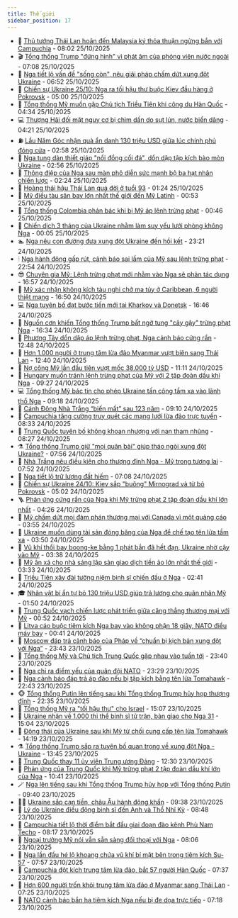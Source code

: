 ```yaml
---
title: Thế giới
sidebar_position: 17
---
```


<!-- dantri-the-gioi:START -->
- 🌋 [Thủ tướng Thái Lan hoãn đến Malaysia ký thỏa thuận ngừng bắn với Campuchia](https://dantri.com.vn/the-gioi/thu-tuong-thai-lan-hoan-den-malaysia-ky-thoa-thuan-ngung-ban-voi-campuchia-20251025145311361.htm) - 08:02 25/10/2025
- 🎬 [Tổng thống Trump &quot;đứng hình&quot; vì phát âm của phóng viên nước ngoài](https://dantri.com.vn/the-gioi/tong-thong-trump-dung-hinh-vi-phat-am-cua-phong-vien-nuoc-ngoai-20251025140419312.htm) - 07:08 25/10/2025
- 🧰 [Nga tiết lộ vấn đề &quot;sống còn&quot;, nêu giải pháp chấm dứt xung đột Ukraine](https://dantri.com.vn/the-gioi/nga-tiet-lo-van-de-song-con-neu-giai-phap-cham-dut-xung-dot-ukraine-20251025134210298.htm) - 06:52 25/10/2025
- 🌋 [Chiến sự Ukraine 25/10: Nga ra tối hậu thư buộc Kiev đầu hàng ở Pokrovsk](https://dantri.com.vn/the-gioi/chien-su-ukraine-2510-nga-ra-toi-hau-thu-buoc-kiev-dau-hang-o-pokrovsk-20251025115057785.htm) - 05:00 25/10/2025
- 🗽 [Tổng thống Mỹ muốn gặp Chủ tịch Triều Tiên khi công du Hàn Quốc](https://dantri.com.vn/the-gioi/tong-thong-my-muon-gap-chu-tich-trieu-tien-khi-cong-du-han-quoc-20251025113126978.htm) - 04:34 25/10/2025
- 💻 [Thượng Hải đối mặt nguy cơ bị chìm dần do sụt lún, nước biển dâng](https://dantri.com.vn/the-gioi/thuong-hai-doi-mat-nguy-co-bi-chim-dan-do-sut-lun-nuoc-bien-dang-20251025111645424.htm) - 04:21 25/10/2025
- ⛽️ [Lầu Năm Góc nhận quà ẩn danh 130 triệu USD giữa lúc chính phủ đóng cửa](https://dantri.com.vn/the-gioi/lau-nam-goc-nhan-qua-an-danh-130-trieu-usd-giua-luc-chinh-phu-dong-cua-20251025094905848.htm) - 02:58 25/10/2025
- 🤩 [Nga tung dàn thiết giáp &quot;nồi đồng cối đá&quot;, dồn dập tập kích bào mòn Ukraine](https://dantri.com.vn/the-gioi/nga-tung-dan-thiet-giap-noi-dong-coi-da-don-dap-tap-kich-bao-mon-ukraine-20251025093445483.htm) - 02:56 25/10/2025
- 🧐 [Thông điệp của Nga sau màn phô diễn sức mạnh bộ ba hạt nhân chiến lược](https://dantri.com.vn/the-gioi/thong-diep-cua-nga-sau-man-pho-dien-suc-manh-bo-ba-hat-nhan-chien-luoc-20251025083623611.htm) - 02:24 25/10/2025
- 🎊 [Hoàng thái hậu Thái Lan qua đời ở tuổi 93](https://dantri.com.vn/the-gioi/hoang-thai-hau-thai-lan-qua-doi-o-tuoi-93-20251025075158722.htm) - 01:24 25/10/2025
- 📝 [Mỹ điều tàu sân bay lớn nhất thế giới đến Mỹ Latinh](https://dantri.com.vn/the-gioi/my-dieu-tau-san-bay-lon-nhat-the-gioi-den-my-latinh-20251025073131553.htm) - 00:53 25/10/2025
- 🤡 [Tổng thống Colombia phản bác khi bị Mỹ áp lệnh trừng phạt](https://dantri.com.vn/the-gioi/tong-thong-colombia-phan-bac-khi-bi-my-ap-lenh-trung-phat-20251025073452030.htm) - 00:46 25/10/2025
- 🥷 [Chiến dịch 3 tháng của Ukraine nhằm làm suy yếu lưới phòng không Nga](https://dantri.com.vn/the-gioi/chien-dich-3-thang-cua-ukraine-nham-lam-suy-yeu-luoi-phong-khong-nga-20251025065112161.htm) - 00:05 25/10/2025
- 🏊 [Nga nêu con đường đưa xung đột Ukraine đến hồi kết](https://dantri.com.vn/the-gioi/nga-neu-con-duong-dua-xung-dot-ukraine-den-hoi-ket-20251025061348324.htm) - 23:21 24/10/2025
- 🕯 [Nga hành động gấp rút, cảnh báo sai lầm của Mỹ sau lệnh trừng phạt](https://dantri.com.vn/the-gioi/nga-hanh-dong-gap-rut-canh-bao-sai-lam-cua-my-sau-lenh-trung-phat-20251025053803566.htm) - 22:54 24/10/2025
- 😎 [Chuyên gia Mỹ: Lệnh trừng phạt mới nhằm vào Nga sẽ phản tác dụng](https://dantri.com.vn/the-gioi/chuyen-gia-my-lenh-trung-phat-moi-nham-vao-nga-se-phan-tac-dung-20251024221256248.htm) - 16:57 24/10/2025
- 🌈 [Mỹ xác nhận không kích tàu nghi chở ma túy ở Caribbean, 6 người thiệt mạng](https://dantri.com.vn/the-gioi/my-xac-nhan-khong-kich-tau-nghi-cho-ma-tuy-o-caribbean-6-nguoi-thiet-mang-20251024223850459.htm) - 16:50 24/10/2025
- 💻 [Nga tuyên bố đạt bước tiến mới tại Kharkov và Donetsk](https://dantri.com.vn/the-gioi/nga-tuyen-bo-dat-buoc-tien-moi-tai-kharkov-va-donetsk-20251024220926341.htm) - 16:46 24/10/2025
- 🤖 [Nguồn cơn khiến Tổng thống Trump bất ngờ tung &quot;cây gậy&quot; trừng phạt Nga](https://dantri.com.vn/the-gioi/nguon-con-khien-tong-thong-trump-bat-ngo-tung-cay-gay-trung-phat-nga-20251024213713529.htm) - 16:34 24/10/2025
- 🦏 [Phương Tây dồn dập áp lệnh trừng phạt, Nga cảnh báo cứng rắn](https://dantri.com.vn/the-gioi/phuong-tay-don-dap-ap-lenh-trung-phat-nga-canh-bao-cung-ran-20251024190544593.htm) - 12:48 24/10/2025
- 🌁 [Hơn 1.000 người ở trung tâm lừa đảo Myanmar vượt biên sang Thái Lan](https://dantri.com.vn/the-gioi/hon-1000-nguoi-o-trung-tam-lua-dao-myanmar-vuot-bien-sang-thai-lan-20251024182348704.htm) - 12:40 24/10/2025
- 🐘 [Nợ công Mỹ lần đầu tiên vượt mốc 38.000 tỷ USD](https://dantri.com.vn/the-gioi/no-cong-my-lan-dau-tien-vuot-moc-38000-ty-usd-20251024170850155.htm) - 11:11 24/10/2025
- 🥷 [Hungary muốn tránh lệnh trừng phạt của Mỹ với 2 tập đoàn dầu khí Nga](https://dantri.com.vn/the-gioi/hungary-muon-tranh-lenh-trung-phat-cua-my-voi-2-tap-doan-dau-khi-nga-20251024154814168.htm) - 09:27 24/10/2025
- 💻 [Tổng thống Mỹ bác tin cho phép Ukraine tấn công tầm xa vào lãnh thổ Nga](https://dantri.com.vn/the-gioi/tong-thong-my-bac-tin-cho-phep-ukraine-tan-cong-tam-xa-vao-lanh-tho-nga-20251024155817161.htm) - 09:18 24/10/2025
- 🎡 [Cánh Đông Nhà Trắng “biến mất” sau 123 năm](https://dantri.com.vn/the-gioi/canh-dong-nha-trang-bien-mat-sau-123-nam-20251024155146490.htm) - 09:10 24/10/2025
- 🧰 [Campuchia tăng cường truy quét các mạng lưới lừa đảo trực tuyến](https://dantri.com.vn/the-gioi/campuchia-tang-cuong-truy-quet-cac-mang-luoi-lua-dao-truc-tuyen-20251024145228715.htm) - 08:33 24/10/2025
- 🥸 [Trung Quốc tuyên bố không khoan nhượng với nạn tham nhũng](https://dantri.com.vn/the-gioi/trung-quoc-tuyen-bo-khong-khoan-nhuong-voi-nan-tham-nhung-20251024141850887.htm) - 08:27 24/10/2025
- ⚗️ [Tổng thống Trump giữ &quot;mọi quân bài&quot; giúp tháo ngòi xung đột Ukraine?](https://dantri.com.vn/the-gioi/tong-thong-trump-giu-moi-quan-bai-giup-thao-ngoi-xung-dot-ukraine-20251024142024998.htm) - 07:56 24/10/2025
- 🌮 [Nhà Trắng nêu điều kiện cho thượng đỉnh Nga - Mỹ trong tương lai](https://dantri.com.vn/the-gioi/nha-trang-neu-dieu-kien-cho-thuong-dinh-nga-my-trong-tuong-lai-20251024144405013.htm) - 07:52 24/10/2025
- 🎃 [Nga tiết lộ trữ lượng đất hiếm](https://dantri.com.vn/the-gioi/nga-tiet-lo-tru-luong-dat-hiem-20251024135447122.htm) - 07:08 24/10/2025
- 💫 [Chiến sự Ukraine 24/10: Kiev sắp &quot;buông&quot; Mirnograd và từ bỏ Pokrovsk](https://dantri.com.vn/the-gioi/chien-su-ukraine-2410-kiev-sap-buong-mirnograd-va-tu-bo-pokrovsk-20251024114047045.htm) - 05:02 24/10/2025
- 🪜 [Phản ứng cứng rắn của Nga khi Mỹ trừng phạt 2 tập đoàn dầu khí lớn nhất](https://dantri.com.vn/the-gioi/phan-ung-cung-ran-cua-nga-khi-my-trung-phat-2-tap-doan-dau-khi-lon-nhat-20251024110301244.htm) - 04:26 24/10/2025
- 🌋 [Mỹ chấm dứt mọi đàm phán thương mại với Canada vì một quảng cáo](https://dantri.com.vn/the-gioi/my-cham-dut-moi-dam-phan-thuong-mai-voi-canada-vi-mot-quang-cao-20251024104903948.htm) - 03:55 24/10/2025
- 🦏 [Ukraine muốn dùng tài sản đóng băng của Nga để chế tạo tên lửa tầm xa](https://dantri.com.vn/the-gioi/ukraine-muon-dung-tai-san-dong-bang-cua-nga-de-che-tao-ten-lua-tam-xa-20251024101133207.htm) - 03:50 24/10/2025
- 👀 [Vũ khí thổi bay boong-ke bằng 1 phát bắn đã hết đạn, Ukraine nhờ cậy vào Mỹ](https://dantri.com.vn/the-gioi/vu-khi-thoi-bay-boong-ke-bang-1-phat-ban-da-het-dan-ukraine-nho-cay-vao-my-20251022090400451.htm) - 03:38 24/10/2025
- 🧰 [Mỹ ân xá cho nhà sáng lập sàn giao dịch tiền ảo lớn nhất thế giới](https://dantri.com.vn/the-gioi/my-an-xa-cho-nha-sang-lap-san-giao-dich-tien-ao-lon-nhat-the-gioi-20251024102234355.htm) - 03:33 24/10/2025
- 🚀 [Triều Tiên xây đài tưởng niệm binh sĩ chiến đấu ở Nga](https://dantri.com.vn/the-gioi/trieu-tien-xay-dai-tuong-niem-binh-si-chien-dau-o-nga-20251024081429796.htm) - 02:41 24/10/2025
- 🎓 [Nhân vật bí ẩn tự bỏ 130 triệu USD giúp trả lương cho quân nhân Mỹ](https://dantri.com.vn/the-gioi/nhan-vat-bi-an-tu-bo-130-trieu-usd-giup-tra-luong-cho-quan-nhan-my-20251024083915379.htm) - 01:50 24/10/2025
- 🥸 [Trung Quốc vạch chiến lược phát triển giữa căng thẳng thương mại với Mỹ](https://dantri.com.vn/the-gioi/trung-quoc-vach-chien-luoc-phat-trien-giua-cang-thang-thuong-mai-voi-my-20251024070605829.htm) - 00:52 24/10/2025
- 🦅 [Litva cáo buộc tiêm kích Nga bay vào không phận 18 giây, NATO điều máy bay](https://dantri.com.vn/the-gioi/litva-cao-buoc-tiem-kich-nga-bay-vao-khong-phan-18-giay-nato-dieu-may-bay-20251024072909222.htm) - 00:41 24/10/2025
- 🤭 [Moscow đáp trả cảnh báo của Pháp về “chuẩn bị kịch bản xung đột với Nga”](https://dantri.com.vn/the-gioi/moscow-dap-tra-canh-bao-cua-phap-ve-chuan-bi-kich-ban-xung-dot-voi-nga-20251024055222245.htm) - 23:43 23/10/2025
- 🤖 [Tổng thống Mỹ và Chủ tịch Trung Quốc gặp nhau vào tuần tới](https://dantri.com.vn/the-gioi/tong-thong-my-va-chu-tich-trung-quoc-gap-nhau-vao-tuan-toi-20251024061120310.htm) - 23:40 23/10/2025
- 🐲 [Nga chỉ ra điểm yếu của quân đội NATO](https://dantri.com.vn/the-gioi/nga-chi-ra-diem-yeu-cua-quan-doi-nato-20251024061106781.htm) - 23:29 23/10/2025
- 🫣 [Nga cảnh báo đáp trả áp đảo nếu bị tập kích bằng tên lửa Tomahawk](https://dantri.com.vn/the-gioi/nga-canh-bao-dap-tra-ap-dao-neu-bi-tap-kich-bang-ten-lua-tomahawk-20251024052942328.htm) - 22:43 23/10/2025
- 🐵 [Tổng thống Putin lên tiếng sau khi Tổng thống Trump hủy họp thượng đỉnh](https://dantri.com.vn/the-gioi/tong-thong-putin-len-tieng-sau-khi-tong-thong-trump-huy-hop-thuong-dinh-20251024045744125.htm) - 22:35 23/10/2025
- 🫶 [Tổng thống Mỹ ra &quot;tối hậu thư&quot; cho Israel](https://dantri.com.vn/the-gioi/tong-thong-my-ra-toi-hau-thu-cho-israel-20251023214312423.htm) - 15:07 23/10/2025
- 💃 [Ukraine nhận về 1.000 thi thể binh sĩ tử trận, bàn giao cho Nga 31](https://dantri.com.vn/the-gioi/ukraine-nhan-ve-1000-thi-the-binh-si-tu-tran-ban-giao-cho-nga-31-20251023212924795.htm) - 15:04 23/10/2025
- 💫 [Động thái của Ukraine sau khi Mỹ từ chối cung cấp tên lửa Tomahawk](https://dantri.com.vn/the-gioi/dong-thai-cua-ukraine-sau-khi-my-tu-choi-cung-cap-ten-lua-tomahawk-20251023211303322.htm) - 14:19 23/10/2025
- ⚗️ [Tổng thống Trump sắp ra tuyên bố quan trọng về xung đột Nga - Ukraine](https://dantri.com.vn/the-gioi/tong-thong-trump-sap-ra-tuyen-bo-quan-trong-ve-xung-dot-nga-ukraine-20251023203251444.htm) - 13:45 23/10/2025
- 🥷 [Trung Quốc thay 11 ủy viên Trung ương Đảng](https://dantri.com.vn/the-gioi/trung-quoc-thay-11-uy-vien-trung-uong-dang-20251023184412813.htm) - 12:30 23/10/2025
- 🥸 [Phản ứng của Trung Quốc khi Mỹ trừng phạt 2 tập đoàn dầu khí lớn của Nga](https://dantri.com.vn/the-gioi/phan-ung-cua-trung-quoc-khi-my-trung-phat-2-tap-doan-dau-khi-lon-cua-nga-20251023164755243.htm) - 10:41 23/10/2025
- 🪄 [Nga lên tiếng sau khi Tổng thống Trump hủy họp với Tổng thống Putin](https://dantri.com.vn/the-gioi/nga-len-tieng-sau-khi-tong-thong-trump-huy-hop-voi-tong-thong-putin-20251023162408180.htm) - 09:40 23/10/2025
- 🧑‍💻 [Ukraine sắp cạn tiền, châu Âu hành động khẩn](https://dantri.com.vn/the-gioi/ukraine-sap-can-tien-chau-au-hanh-dong-khan-20251023160946229.htm) - 09:38 23/10/2025
- 🤭 [Lý do Ukraine điều động binh sĩ đến Anh và Thổ Nhĩ Kỳ](https://dantri.com.vn/the-gioi/ly-do-ukraine-dieu-dong-binh-si-den-anh-va-tho-nhi-ky-20251023154141578.htm) - 08:48 23/10/2025
- 🗽 [Campuchia tiết lộ thời điểm bắt đầu giai đoạn đào kênh Phù Nam Techo](https://dantri.com.vn/the-gioi/campuchia-tiet-lo-thoi-diem-bat-dau-giai-doan-dao-kenh-phu-nam-techo-20251023144004696.htm) - 08:17 23/10/2025
- 🤖 [Ngoại trưởng Mỹ nói vẫn sẵn sàng đối thoại với Nga](https://dantri.com.vn/the-gioi/ngoai-truong-my-noi-van-san-sang-doi-thoai-voi-nga-20251023141200235.htm) - 08:06 23/10/2025
- 🌈 [Nga lần đầu hé lộ khoang chứa vũ khí bí mật bên trong tiêm kích Su-57](https://dantri.com.vn/the-gioi/nga-lan-dau-he-lo-khoang-chua-vu-khi-bi-mat-ben-trong-tiem-kich-su-57-20251023145117094.htm) - 07:57 23/10/2025
- 🤩 [Campuchia đột kích trung tâm lừa đảo, bắt 57 người Hàn Quốc](https://dantri.com.vn/the-gioi/campuchia-dot-kich-trung-tam-lua-dao-bat-57-nguoi-han-quoc-20251023143233510.htm) - 07:37 23/10/2025
- 🤗 [Hơn 600 người trốn khỏi trung tâm lừa đảo ở Myanmar sang Thái Lan](https://dantri.com.vn/the-gioi/hon-600-nguoi-tron-khoi-trung-tam-lua-dao-o-myanmar-sang-thai-lan-20251023141844720.htm) - 07:25 23/10/2025
- 🙉 [NATO cảnh báo bắn hạ tiêm kích Nga nếu bị đe dọa trực tiếp](https://dantri.com.vn/the-gioi/nato-canh-bao-ban-ha-tiem-kich-nga-neu-bi-de-doa-truc-tiep-20251023141211980.htm) - 07:18 23/10/2025<!-- dantri-the-gioi:END -->
